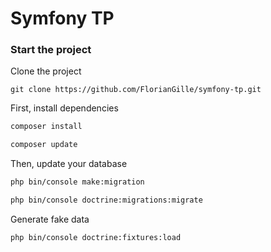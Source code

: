 # Symfony TP

### Start the project

Clone the project

```
git clone https://github.com/FlorianGille/symfony-tp.git
```

First, install dependencies

```bash
composer install
```

```bash
composer update
```

Then, update your database

```bash
php bin/console make:migration
```

```bash
php bin/console doctrine:migrations:migrate
```
Generate fake data

```bash
php bin/console doctrine:fixtures:load
```
